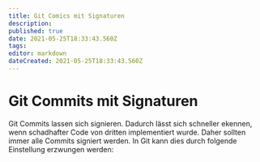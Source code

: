 ```yaml
---
title: Git Comics mit Signaturen
description: 
published: true
date: 2021-05-25T18:33:43.560Z
tags: 
editor: markdown
dateCreated: 2021-05-25T18:33:43.560Z
---
```


# Git Commits mit Signaturen
Git Commits lassen sich signieren. Dadurch lässt sich schneller ekennen, wenn schadhafter Code von dritten implementiert wurde.
Daher sollten immer alle Commits signiert werden. 
In Git kann dies durch folgende Einstellung erzwungen werden:
